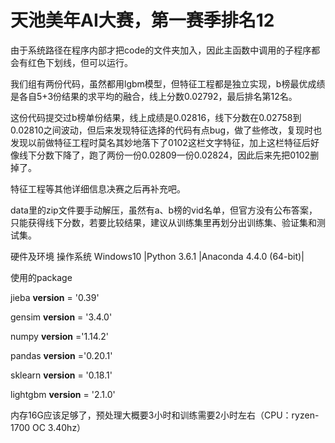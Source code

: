 # 天池美年AI大赛，第一赛季排名12
由于系统路径在程序内部才把code的文件夹加入，因此主函数中调用的子程序都会有红色下划线，但可以运行。

我们组有两份代码，虽然都用lgbm模型，但特征工程都是独立实现，b榜最优成绩是各自5+3份结果的求平均的融合，线上分数0.02792，最后排名第12名。

这份代码提交过b榜单份结果，线上成绩是0.02816，线下分数在0.02758到0.02810之间波动，但后来发现特征选择的代码有点bug，做了些修改，复现时也发现以前做特征工程时莫名其妙地落下了0102这栏文字特征，加上这栏特征后好像线下分数下降了，跑了两份一份0.02809一份0.02824，因此后来先把0102删掉了。

特征工程等其他详细信息决赛之后再补充吧。

data里的zip文件要手动解压，虽然有a、b榜的vid名单，但官方没有公布答案，只能获得线下分数，若要比较结果，建议从训练集里再划分出训练集、验证集和测试集。

硬件及环境
操作系统 Windows10 |Python 3.6.1 |Anaconda 4.4.0 (64-bit)|

使用的package

jieba  __version__ = '0.39'

gensim __version__ = '3.4.0'

numpy __version__ ='1.14.2'

pandas __version__ ='0.20.1'

sklearn __version__ = '0.18.1'

lightgbm __version__ = '2.1.0'

内存16G应该足够了，预处理大概要3小时和训练需要2小时左右（CPU：ryzen-1700 OC 3.40hz）

